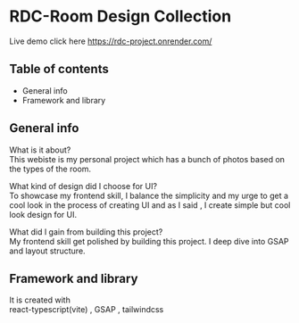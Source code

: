 # RDC-Room Design Collection
Live demo click here https://rdc-project.onrender.com/

## Table of contents
* General info
* Framework and library

## General info
What is it about? \
    This webiste is my personal project which has a bunch of photos based on the types of the room. 

What kind of design did I choose for UI? \
   To showcase my frontend skill, I balance the simplicity and my urge to get a cool look in the process of creating UI and as I said , I create simple but cool look design for UI.

What did I gain from building this project? \
    My frontend skill get polished by building this project. I deep dive into GSAP and layout structure.

    
## Framework and library
It is created with \
react-typescript(vite) , GSAP , tailwindcss 



 
